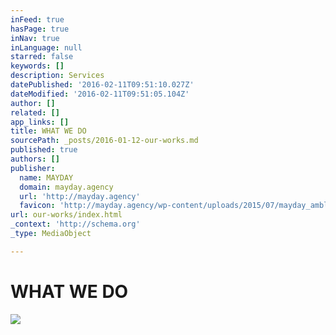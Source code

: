 ```yaml
---
inFeed: true
hasPage: true
inNav: true
inLanguage: null
starred: false
keywords: []
description: Services
datePublished: '2016-02-11T09:51:10.027Z'
dateModified: '2016-02-11T09:51:05.104Z'
author: []
related: []
app_links: []
title: WHAT WE DO
sourcePath: _posts/2016-01-12-our-works.md
published: true
authors: []
publisher:
  name: MAYDAY
  domain: mayday.agency
  url: 'http://mayday.agency'
  favicon: 'http://mayday.agency/wp-content/uploads/2015/07/mayday_amblem-siyah.jpg'
url: our-works/index.html
_context: 'http://schema.org'
_type: MediaObject

---
```

# WHAT WE DO
![](https://s3-us-west-2.amazonaws.com/the-grid-img/p/6bf2b1b8e58b2890316d01e89307349feb0be5de.jpg)